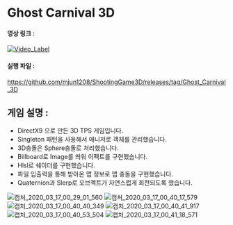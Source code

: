 # Ghost Carnival 3D

#### 영상 링크 :

[![Video_Label](http://img.youtube.com/vi/A67tC_jxDtY/0.jpg)](https://youtu.be/A67tC_jxDtY)

#### 실행 파일 : 
https://github.com/mjun1208/ShootingGame3D/releases/tag/Ghost_Carnival_3D

## 게임 설명 : 
- DirectX9 으로 만든 3D TPS 게임입니다.
- Singleton 패턴을 사용해서 매니저로 객체를 관리했습니다.
- 3D충돌은 Sphere충돌로 처리했습니다.
- Billboard로 Image를 띄워 이펙트를 구현했습니다.
- Hlsl로 쉐이더를 구현했습니다.
- 파일 입출력을 통해 받아온 맵 정보로 맵 충돌을 구현했습니다.
- Quaternion과 Slerp로 오브젝트가 자연스럽게 회전되도록 했습니다.

![캡처_2020_03_17_00_29_01_560](https://github.com/user-attachments/assets/8931870b-4bb9-4bec-8c6d-69cb61554764)
![캡처_2020_03_17_00_40_17_579](https://github.com/user-attachments/assets/bcea02f7-46e7-444d-bd6d-2ed13f90f650)
![캡처_2020_03_17_00_40_40_349](https://github.com/user-attachments/assets/e2255e23-4f18-4b2e-9609-d14f2fc669c4)
![캡처_2020_03_17_00_40_41_917](https://github.com/user-attachments/assets/42a81dac-5fc8-4422-8f06-b13b187a43f8)
![캡처_2020_03_17_00_40_53_504](https://github.com/user-attachments/assets/1a88d4a5-c9a0-43f0-b5e8-0b8d19e03001)
![캡처_2020_03_17_00_41_18_571](https://github.com/user-attachments/assets/f37c3ec2-4e37-4c63-9ab3-fbe84c050239)

